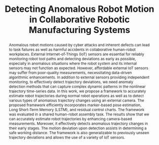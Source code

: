 ---
title: "Detecting Anomalous Robot Motion in Collaborative Robotic Manufacturing Systems"
authors: "Yuhao Zhong, Yalun Wen, Sarah Hopko, Adithyaa Karthikeyan, Prabhakar Pagilla, Ranjana K. Mehta, and Satish T.S. Bukkapatnam "
journal: "IEEE Internet of Things Journal"
year: "2024"
links: "https://ieeexplore.ieee.org/abstract/document/10339676"
tldr: "External IoT surveillance cameras combined with marker pose estimation and LSTM to track fast-moving robot and detect anomalous robot motion based on risks in human-robot collaborative industrial environment."
abstract: "Anomalous robot motions caused by cyber attacks and inherent defects can lead to task failures as well as harmful accidents in collaborative human-robot workplaces. External Internet-of-Things (IoT) sensors are essential for reliably monitoring robot tool paths and detecting deviations as early as possible, especially in anomalous situations where the robot system and its internal sensors may not function as expected. However, affordable external IoT sensors may suffer from poor-quality measurements, necessitating data-driven algorithmic enhancements. In addition to external sensors providing independent monitoring, to effectively detect trajectory deviations, we need anomaly detection methods that can capture complex dynamic patterns in the nonlinear trajectory time-series data. In this work, we propose a framework to accurately estimate robot trajectories during normal robot operations as well as to detect various types of anomalous trajectory changes using an external camera. The proposed framework efficiently incorporates marker-based pose estimation, Long Short-Term Memory (LSTM), and residual control charts. The framework was evaluated in a shared human-robot assembly task. The results show that we can accurately estimate robot trajectories by enhancing camera-based measurements. Moreover, it effectively detects anomalous trajectory changes in their early stages. The motion deviation upon detection assists in determining a safe working distance. The framework is also generalizable to previously unseen trajectory deviations and allows the use of a variety of IoT sensors. "
images: 
  - "/paper_images/SAI/image1.png"
  - "/paper_images/SAI/image2.png"
  - "/paper_images/SAI/image3.png"
  - "/paper_images/SAI/image4.png"
  - "/paper_images/SAI/image5.png"
---